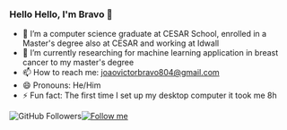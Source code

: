 ### Hello Hello, I'm Bravo 👋


- 🔭 I’m a computer science graduate at CESAR School, enrolled in a Master's degree also at CESAR and working at Idwall
- 🚀 I’m currently researching for machine learning application in breast cancer to my master's degree
- 📫 How to reach me: joaovictorbravo804@gmail.com
- 😄 Pronouns: He/Him
- ⚡ Fun fact: The first time I set up my desktop computer it took me 8h

![GitHub Followers](https://img.shields.io/github/followers/JVBravoo?style=social)[![Follow me](https://img.shields.io/twitter/follow/BravoJvictor?style=social)](https://twitter.com/BravoJvictor)
